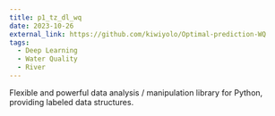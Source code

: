 ```yaml
---
title: p1_tz_dl_wq
date: 2023-10-26
external_link: https://github.com/kiwiyolo/Optimal-prediction-WQ
tags:
  - Deep Learning
  - Water Quality
  - River
---
```


Flexible and powerful data analysis / manipulation library for Python, providing labeled data structures.

<!--more-->
